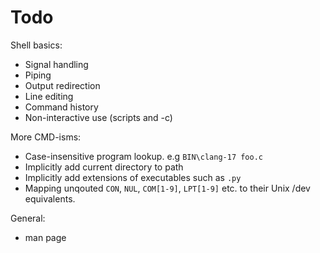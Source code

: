 Todo
====
Shell basics:
 - Signal handling
 - Piping
 - Output redirection
 - Line editing
 - Command history
 - Non-interactive use (scripts and -c)

More CMD-isms:
 - Case-insensitive program lookup. e.g `BIN\clang-17 foo.c`
 - Implicitly add current directory to path
 - Implicitly add extensions of executables such as `.py`
 - Mapping unqouted `CON`, `NUL`, `COM[1-9]`, `LPT[1-9]` etc. to their
   Unix /dev equivalents.

General:
 - man page
